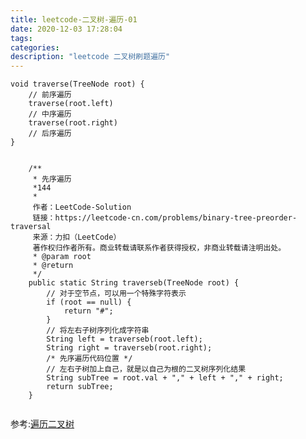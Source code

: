 ```yaml
---
title: leetcode-二叉树-遍历-01
date: 2020-12-03 17:28:04
tags:
categories:
description: "leetcode 二叉树刷题遍历"
---
```




```
void traverse(TreeNode root) {
    // 前序遍历
    traverse(root.left)
    // 中序遍历
    traverse(root.right)
    // 后序遍历
}
```

```

    /**
     * 先序遍历
     *144
     *
     作者：LeetCode-Solution
     链接：https://leetcode-cn.com/problems/binary-tree-preorder-traversal
     来源：力扣（LeetCode）
     著作权归作者所有。商业转载请联系作者获得授权，非商业转载请注明出处。
     * @param root
     * @return
     */
    public static String traverseb(TreeNode root) {
        // 对于空节点，可以用一个特殊字符表示
        if (root == null) {
            return "#";
        }
        // 将左右子树序列化成字符串
        String left = traverseb(root.left);
        String right = traverseb(root.right);
        /* 先序遍历代码位置 */
        // 左右子树加上自己，就是以自己为根的二叉树序列化结果
        String subTree = root.val + "," + left + "," + right;
        return subTree;
    }


```


参考:[遍历二叉树](https://github.com/muxiaobai/java-demo/blob/master/test-java-demo/src/main/java/io/github/muxiaobai/labuladong/hhh.java)